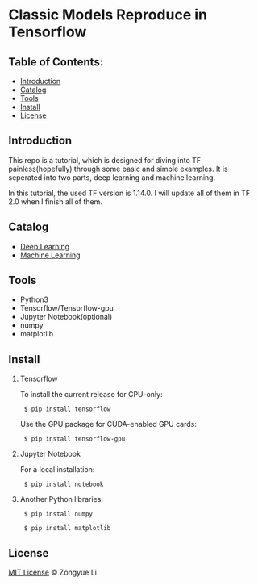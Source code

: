 # Classic Models Reproduce in Tensorflow


## Table of Contents:
- [Introduction](#introduction)
- [Catalog](#catalog)
- [Tools](#tools)
- [Install](#install)
- [License](#license)    

## Introduction

This repo is a tutorial, which is designed for diving into TF painless(hopefully) through some basic and simple examples. It is seperated into two parts, deep learning and machine learning.

In this tutorial, the used TF version is 1.14.0. I will update all of them in TF 2.0 when I finish all of them. 


## Catalog

- [Deep Learning](https://github.com/LiZongyue/Classic-Models-Reproduce-in-Tensorflow/tree/master/Deep_Learning)    
- [Machine Learning](https://github.com/LiZongyue/Classic-Models-Reproduce-in-Tensorflow/tree/master/Machine_Learning)   
## Tools  
- Python3  
- Tensorflow/Tensorflow-gpu   
- Jupyter Notebook(optional)   
- numpy  
- matplotlib  
## Install  
1. Tensorflow  


    To install the current release for CPU-only:
   
        $ pip install tensorflow
    
    Use the GPU package for CUDA-enabled GPU cards:

        $ pip install tensorflow-gpu  

2. Jupyter Notebook  


    For a local installation:  

        $ pip install notebook  


3. Another Python libraries:

        $ pip install numpy
        
        $ pip install matplotlib     
        


## License  
[MIT License](https://github.com/RichardLitt/standard-readme/blob/master/LICENSE) &#169; Zongyue Li
